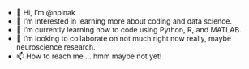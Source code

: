 - 👋 Hi, I’m @npinak
- 👀 I’m interested in learning more about coding and data science. 
- 🌱 I’m currently learning how to code using Python, R, and MATLAB.
- 💞️ I’m looking to collaborate on not much right now really, maybe neuroscience research.
- 📫 How to reach me ... hmm maybe not yet!

<!---
npinak/npinak is a ✨ special ✨ repository because its `README.md` (this file) appears on your GitHub profile.
You can click the Preview link to take a look at your changes.
--->
